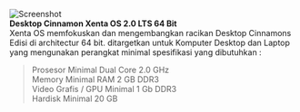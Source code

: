 ![Screenshot](https://raw.githubusercontent.com/xentaos/perilisan/master/screenshot/amd64/batik/Screenshot_from_2019-02-12_09-39-53.png)  
**Desktop Cinnamon Xenta OS 2.0 LTS 64 Bit**  
Xenta OS memfokuskan dan mengembangkan racikan Desktop Cinnamons Edisi di architectur 64 bit. ditargetkan untuk Komputer Desktop dan Laptop yang mengunakan perangkat minimal spesifikasi yang dibutuhkan :
> Prosesor Minimal Dual Core 2.0 GHz  
> Memory Minimal RAM 2 GB DDR3  
> Video Grafis / GPU Minimal 1 Gb DDR3  
> Hardisk Minimal 20 GB
